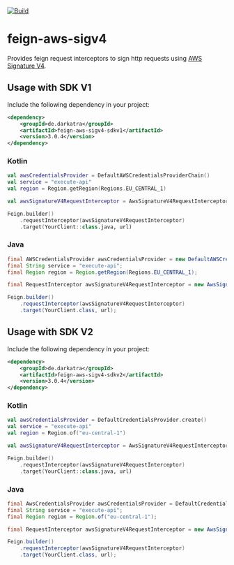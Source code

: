 [![Build](https://github.com/DarkAtra/feign-aws-sigv4/actions/workflows/build.yml/badge.svg)](https://github.com/DarkAtra/feign-aws-sigv4/actions/workflows/build.yml)

# feign-aws-sigv4

Provides feign request interceptors to sign http requests using [AWS Signature V4](https://docs.aws.amazon.com/general/latest/gr/signature-version-4.html).

## Usage with SDK V1

Include the following dependency in your project:

[//]: # (@formatter:off)
```xml
<dependency>
    <groupId>de.darkatra</groupId>
    <artifactId>feign-aws-sigv4-sdkv1</artifactId>
    <version>3.0.4</version>
</dependency>
```
[//]: # (@formatter:on)

### Kotlin

[//]: # (@formatter:off)
```kotlin
val awsCredentialsProvider = DefaultAWSCredentialsProviderChain()
val service = "execute-api"
val region = Region.getRegion(Regions.EU_CENTRAL_1)

val awsSignatureV4RequestInterceptor = AwsSignatureV4RequestInterceptor(awsCredentialsProvider, service, region)

Feign.builder()
    .requestInterceptor(awsSignatureV4RequestInterceptor)
    .target(YourClient::class.java, url)
```
[//]: # (@formatter:on)

### Java

[//]: # (@formatter:off)
```java
final AWSCredentialsProvider awsCredentialsProvider = new DefaultAWSCredentialsProviderChain();
final String service = "execute-api";
final Region region = Region.getRegion(Regions.EU_CENTRAL_1);

final RequestInterceptor awsSignatureV4RequestInterceptor = new AwsSignatureV4RequestInterceptor(awsCredentialsProvider, service, region);

Feign.builder()
    .requestInterceptor(awsSignatureV4RequestInterceptor)
    .target(YourClient.class, url);
```
[//]: # (@formatter:on)

## Usage with SDK V2

Include the following dependency in your project:

[//]: # (@formatter:off)
```xml
<dependency>
    <groupId>de.darkatra</groupId>
    <artifactId>feign-aws-sigv4-sdkv2</artifactId>
    <version>3.0.4</version>
</dependency>
```
[//]: # (@formatter:on)

### Kotlin

[//]: # (@formatter:off)
```kotlin
val awsCredentialsProvider = DefaultCredentialsProvider.create()
val service = "execute-api"
val region = Region.of("eu-central-1")

val awsSignatureV4RequestInterceptor = AwsSignatureV4RequestInterceptor(awsCredentialsProvider, service, region)

Feign.builder()
    .requestInterceptor(awsSignatureV4RequestInterceptor)
    .target(YourClient::class.java, url)
```
[//]: # (@formatter:on)

### Java

[//]: # (@formatter:off)
```java
final AwsCredentialsProvider awsCredentialsProvider = DefaultCredentialsProvider.create();
final String service = "execute-api";
final Region region = Region.of("eu-central-1");

final RequestInterceptor awsSignatureV4RequestInterceptor = new AwsSignatureV4RequestInterceptor(awsCredentialsProvider, service, region);

Feign.builder()
    .requestInterceptor(awsSignatureV4RequestInterceptor)
    .target(YourClient.class, url);
```
[//]: # (@formatter:on)
